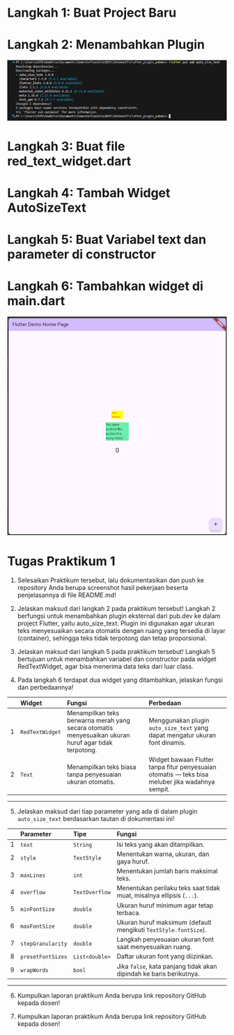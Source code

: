 # Langkah 1: Buat Project Baru
# Langkah 2: Menambahkan Plugin
![alt text](image.png)
# Langkah 3: Buat file red_text_widget.dart
# Langkah 4: Tambah Widget AutoSizeText
# Langkah 5: Buat Variabel text dan parameter di constructor
# Langkah 6: Tambahkan widget di main.dart

![alt text](image-1.png)

# Tugas Praktikum 1

1. Selesaikan Praktikum tersebut, lalu dokumentasikan dan push ke repository Anda berupa screenshot hasil pekerjaan beserta penjelasannya di file README.md!

2. Jelaskan maksud dari langkah 2 pada praktikum tersebut!
Langkah 2 berfungsi untuk menambahkan plugin eksternal dari pub.dev ke dalam project Flutter, yaitu auto_size_text.
Plugin ini digunakan agar ukuran teks menyesuaikan secara otomatis dengan ruang yang tersedia di layar (container), sehingga teks tidak terpotong dan tetap proporsional.

3. Jelaskan maksud dari langkah 5 pada praktikum tersebut!
Langkah 5 bertujuan untuk menambahkan variabel dan constructor pada widget RedTextWidget, agar bisa menerima data teks dari luar class.


4. Pada langkah 6 terdapat dua widget yang ditambahkan, jelaskan fungsi dan perbedaannya!

| | Widget | Fungsi | Perbedaan |
| :--- | :--- | :--- | :--- |
| 1 | `RedTextWidget` | Menampilkan teks berwarna merah yang secara otomatis menyesuaikan ukuran huruf agar tidak terpotong. | Menggunakan plugin `auto_size_text` yang dapat mengatur ukuran font dinamis. |
| 2 | `Text` | Menampilkan teks biasa tanpa penyesuaian ukuran otomatis. | Widget bawaan Flutter tanpa fitur penyesuaian otomatis — teks bisa meluber jika wadahnya sempit. |

---

5. Jelaskan maksud dari tiap parameter yang ada di dalam plugin `auto_size_text` berdasarkan tautan di dokumentasi ini!

| | Parameter | Tipe | Fungsi |
| :--- | :--- | :--- | :--- |
| 1 | `text` | `String` | Isi teks yang akan ditampilkan. |
| 2 | `style` | `TextStyle` | Menentukan warna, ukuran, dan gaya huruf. |
| 3 | `maxLines` | `int` | Menentukan jumlah baris maksimal teks. |
| 4 | `overflow` | `TextOverflow` | Menentukan perilaku teks saat tidak muat, misalnya ellipsis (`...`). |
| 5 | `minFontSize` | `double` | Ukuran huruf minimum agar tetap terbaca. |
| 6 | `maxFontSize` | `double` | Ukuran huruf maksimum (default mengikuti `TextStyle.fontSize`). |
| 7 | `stepGranularity` | `double` | Langkah penyesuaian ukuran font saat menyesuaikan ruang. |
| 8 | `presetFontSizes` | `List<double>` | Daftar ukuran font yang diizinkan. |
| 9 | `wrapWords` | `bool` | Jika `false`, kata panjang tidak akan dipindah ke baris berikutnya. |

---

6. Kumpulkan laporan praktikum Anda berupa link repository GitHub kepada dosen!

6. Kumpulkan laporan praktikum Anda berupa link repository GitHub kepada dosen!